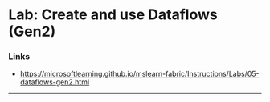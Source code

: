 # Lab: Create and use Dataflows (Gen2)

### Links
- https://microsoftlearning.github.io/mslearn-fabric/Instructions/Labs/05-dataflows-gen2.html

---
